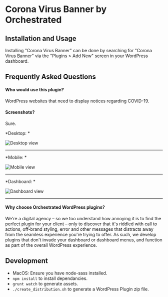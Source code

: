
# Corona Virus Banner by Orchestrated

## Installation and Usage

Installing "Corona Virus Banner" can be done by searching for "Corona Virus Banner" via the "Plugins > Add New" screen in your WordPress dashboard. 

## Frequently Asked Questions

#### Who would use this plugin?
WordPress websites that need to display notices regarding COVID-19.

#### Screenshots?
Sure.

*Desktop: *

![Desktop view](https://user-images.githubusercontent.com/62296056/76875788-6bdf8980-6847-11ea-90ac-12fcef903e04.png "Desktop view")

***

*Mobile: *

![Mobile view](https://user-images.githubusercontent.com/62296056/76875789-6d10b680-6847-11ea-8a53-e94e3a7ebd32.png "Mobile view")

***

*Dashboard: *

![Dashboard view](https://user-images.githubusercontent.com/62296056/76875784-6aae5c80-6847-11ea-8224-520092584dc8.png "Dashboard view")

***

#### Why choose Orchestrated WordPress plugins?
We're a digital agency – so we too understand how annoying it is to find the perfect plugin for your client – only to discover that it's riddled with call to actions, off-brand styling, error and other messages that distracts away from the seamless experience you're trying to offer. As such, we develop plugins that don't invade your dashboard or dashboard menus, and function as part of the overall WordPress experience. 

## Development

* MacOS: Ensure you have node-sass installed.
* `npm install` to install dependancies.
* `grunt watch` to generate assets.
* `./create_distribution.sh` to generate a WordPress Plugin zip file.